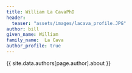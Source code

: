 ```yaml
---
title: William La CavaPhD
header:
  teaser: "assets/images/lacava_profile.JPG"
author: bill
given_name: William
family_name:  La Cava
author_profile: true
---
```


{{ site.data.authors[page.author].about }}